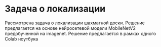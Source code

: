 # Задача о локализации
Рассмотрена задача о локализации шахматной доски. Решение предлагается на основе нейросетевой модели MobileNetV2 предобученной на imagenet.
Решение предлагается в рамках одного Colab ноутбука
